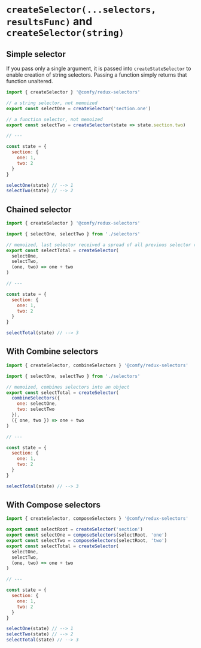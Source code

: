 # `createSelector(...selectors, resultsFunc)` and `createSelector(string)`


## Simple selector

If you pass only a single argument, it is passed into `createStateSelector` to enable creation of string selectors. Passing a function simply returns that function unaltered.

```js
import { createSelector } '@comfy/redux-selectors'

// a string selector, not memoized
export const selectOne = createSelector('section.one')

// a function selector, not memoized
export const selectTwo = createSelector(state => state.section.two)

// ---

const state = {
  section: {
    one: 1,
    two: 2
  }
}

selectOne(state) // --> 1
selectTwo(state) // --> 2
```

## Chained selector

```js
import { createSelector } '@comfy/redux-selectors'

import { selectOne, selectTwo } from './selectors'

// memoized, last selector received a spread of all previous selector results
export const selectTotal = createSelector(
  selectOne,
  selectTwo,
  (one, two) => one + two
)

// ---

const state = {
  section: {
    one: 1,
    two: 2
  }
}

selectTotal(state) // --> 3
```

## With Combine selectors

```js
import { createSelector, combineSelectors } '@comfy/redux-selectors'

import { selectOne, selectTwo } from './selectors'

// memoized, combines selectors into an object
export const selectTotal = createSelector(
  combineSelectors({
    one: selectOne,
    two: selectTwo
  }),
  ({ one, two }) => one + two
)

// ---

const state = {
  section: {
    one: 1,
    two: 2
  }
}

selectTotal(state) // --> 3
```

## With Compose selectors

```js
import { createSelector, composeSelectors } '@comfy/redux-selectors'

export const selectRoot = createSelector('section')
export const selectOne = composeSelectors(selectRoot, 'one')
export const selectTwo = composeSelectors(selectRoot, 'two')
export const selectTotal = createSelector(
  selectOne,
  selectTwo,
  (one, two) => one + two
)

// ---

const state = {
  section: {
    one: 1,
    two: 2
  }
}

selectOne(state) // --> 1
selectTwo(state) // --> 2
selectTotal(state) // --> 3
```
